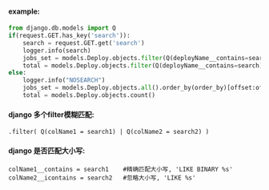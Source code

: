 <!--
author: hack0072008
head: http://www.etcunion.com/static/logo1_128x128.jpg
date: 2019-04-15
title: django模糊匹配和大小写 
tags: python django
images: http://www.etcunion.com/static/logo1_128x128.jpg
category: python django filter
status: publish
summary: django模糊匹配和大小写
-->


#### example:
```python
from django.db.models import Q
if(request.GET.has_key('search')):
    search = request.GET.get('search')
    logger.info(search)
    jobs_set = models.Deploy.objects.filter(Q(deployName__contains=search) | Q(submit__icontains=search)).order_by(order_by)[offset:offset+limit]
    total = models.Deploy.objects.filter(Q(deployName__contains=search) | Q(submit__contains=search)).count()
else:
    logger.info("NOSEARCH")
    jobs_set = models.Deploy.objects.all().order_by(order_by)[offset:offset+limit]
    total = models.Deploy.objects.count()
```

#### django 多个filter模糊匹配:
    .filter( Q(colName1 = search1) | Q(colName2 = search2) )

#### django 是否匹配大小写:
    colName1__contains = search1    #精确匹配大小写, 'LIKE BINARY %s'
    colName2__icontains = search2   #忽略大小写, 'LIKE %s'
